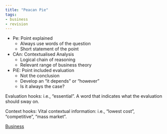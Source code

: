 ```yaml
---
title: "Peacan Pie"
tags:
- business
- revision
---
```



- Pe: Point explained
	- Always use words of the question
	- Short statement of the point
- CAn: Contextualised Analysis
	- Logical chain of reasoning
	- Relevant range of business theory
- PiE: Point included evaluation
	- Not the conclusion
	- Develop an “it depends” or “however”
	- Is it always the case?

Evaluation hooks: i.e., “essential”. A word that indicates what the evaluation should sway on.

Context hooks: Vital contextual information: i.e., “lowest cost”, “competitive”, “mass market”.






[Business](/Business)